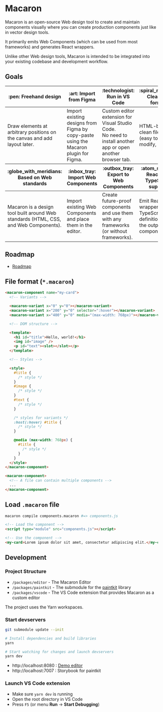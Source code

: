 # Macaron

Macaron is an open-source Web design tool to create and maintain components visually
where you can create production components just like in vector design tools.

It primarily emits Web Components (which can be used from most frameworks) and generates React wrappers.

Unlike other Web design tools, Macaron is intended to be integrated into your existing codebase and development workflow.

## Goals

<table>
  <thead>
    <tr>
      <th>:pen: Freehand design</th>
      <th>:art: Import from Figma</th>
      <th>:technologist: Run in VS Code</th>
      <th>:spiral_notepad: Clean file format</th>
    </tr>
  </thead>
  <tbody>
    <tr>
      <td>
        Draw elements at arbitrary positions on the canvas and add layout later.
      </td>
      <td>
        Import existing designs from Figma by copy-paste using the Macaron
        plugin for Figma.
      </td>
      <td>
        Custom editor extension for Visual Studio
        Code.<br />
        No need to install another app or open another browser tab.
      </td>
      <td>
        HTML-based clean file format (easy to read, modify, parse).
      </td>
    </tr>
  </tbody>
  <thead>
    <tr>
      <th>:globe_with_meridians: Based on Web standards</th>
      <th>:inbox_tray: Import Web Components</th>
      <th>:outbox_tray: Export to Web Components</th>
      <th>:atom_symbol: React and TypeScript support</th>
    </tr>
  </thead>
  <tbody>
    <tr>
      <td>
        Macaron is a design tool built around Web standards (HTML, CSS, and Web
        Components).
      </td>
      <td>Import existing Web Components and place them in the editor.</td>
      <td>
        Create future-proof components and use them with any frameworks (or
        without frameworks).
      </td>
      <td>
        Emit React wrappers and TypeScript definitions for the output Web
        components.
      </td>
    </tr>
  </tbody>
</table>

## Roadmap

- [Roadmap](https://github.com/macaronapp/macaron-next/projects/1)

## File format (`*.macaron`)

```html
<macaron-component name="my-card">
  <!-- Variants -->

  <macaron-variant x="0" y="0"></macaron-variant>
  <macaron-variant x="200" y="0" selector=":hover"></macaron-variant>
  <macaron-variant x="400" y="0" media="(max-width: 768px)"></macaron-variant>

  <!-- DOM structure -->

  <template>
    <h1 id="title">Hello, world!</h1>
    <img id="image" />
    <p id="text"><slot></slot></p>
  </template>

  <!-- Styles -->

  <style>
    #title {
      /* style */
    }
    #image {
      /* style */
    }
    #text {
      /* style */
    }

    /* styles for variants */
    :host(:hover) #title {
      /* style */
    }

    @media (max-width: 768px) {
      #title {
        /* style */
      }
    }
  </style>
</macaron-component>

<macaron-component>
  <!-- A file can contain multiple components -->
  ...
</macaron-component>
```

## Load `.macaron` file

```bash
macaron compile components.macaron #=> components.js
```

```html
<!-- Load the component -->
<script type="module" src="components.js"></script>

<!-- Use the component -->
<my-card>Lorem ipsum dolor sit amet, consectetur adipiscing elit.</my-card>
```

## Development

### Project Structure

- `/packages/editor` - The Macaron Editor
- `/packages/paintkit` - The submodule for the [paintkit](https://github.com/seanchas116/paintkit) library
- `/packages/vscode` - The VS Code extension that provides Macaron as a custom editor

The project uses the Yarn workspaces.

### Start devservers

```bash
git submodule update --init

# Install dependencies and build libraries
yarn

# Start watching for changes and launch devservers
yarn dev
```

- http://localhost:8080 : [Demo editor](/packages/editor/src/index.tsx)
- http://localhost:7007 : Storybook for paintkit

### Launch VS Code extension

- Make sure `yarn dev` is running
- Open the root directory in VS Code
- Press `F5` (or menu **Run** → **Start Debugging**)
